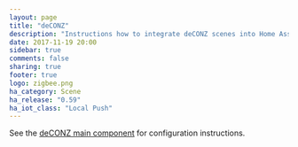 ```yaml
---
layout: page
title: "deCONZ"
description: "Instructions how to integrate deCONZ scenes into Home Assistant."
date: 2017-11-19 20:00
sidebar: true
comments: false
sharing: true
footer: true
logo: zigbee.png
ha_category: Scene
ha_release: "0.59"
ha_iot_class: "Local Push"
---
```


See the [deCONZ main component](/components/deconz/) for configuration instructions.
